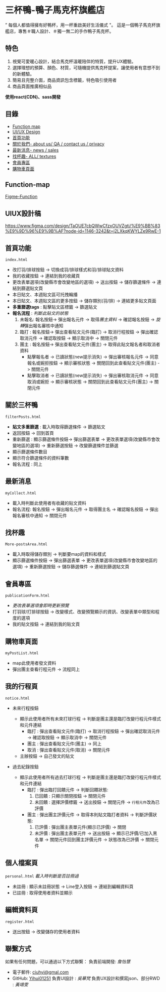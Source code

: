# 三杯鴨-鴨子馬克杯旗艦店
” 每個人都值得擁有好鴨杯，用一杯重啟美好生活儀式 "。
這是一個鴨子馬克杯旗艦店，專售＃職人設計、＃獨一無二的手作鴨子馬克杯。

## 特色
1. 視覺可愛暖心設計，結合馬克杯溫暖陪伴的特質，提升UX體驗。
2. 選擇理想的預算、顏色、材質，可隨機提供馬克杯提案，讓使用者有意想不到的新體驗。
3. 簡易且完整介面，商品資訊包含標籤，特色吸引使用者
4. 商品頁面推廣相似品

**使用react(CDN)、sass開發**

## 目錄
- [Function map](#Function-map)
- [UI/UX Design](#UIUX設計稿)
- [首頁功能](#首頁功能)
- [關於我們- about us/ QA / contact us / privacy](#關於三杯鴨)
- [最新消息- news / sales ](#最新消息)
- [找杯趣- ALL/ textures ](#找杯趣)
- [會員專區](#會員專區)
- [購物車頁面](#購物車頁面)


## Function-map
[Figme-Function](https://www.figma.com/proto/TaOUE7cbQWwCfzxOUVZgti/%E9%BB%83%E9%9D%96%E9%9B%AF?page-id=1146%3A377&node-id=1146-753&viewport=354%2C427%2C0.45&t=iH1165ggMcmF2T4N-1&scaling=min-zoom)

## UIUX設計稿
<https://www.figma.com/design/TaOUE7cbQWwCfzxOUVZgti/%E9%BB%83%E9%9D%96%E9%9B%AF?node-id=1146-3242&t=j2LXkqKWYLZe9RwE-1>

## 首頁功能
`index.html`
- 改打羽/排球按鈕 -> 切換成羽/排球樣式和羽/排球貼文資料
- 我的收藏按鈕 -> 連結到我的收藏頁
- 更改表單選項(改變縣市會改變地區的選項) -> 送出按鈕 -> 儲存篩選條件 -> 連結到篩選貼文頁
- 本日貼文、本週貼文區可托拽輪播
- 本日貼文、本週貼文區的更多按鈕 -> 儲存類別(羽/排) -> 連結更多貼文頁面
- **多重篩選tags** : 點擊貼文區標籤 -> 篩選貼文
- **報名流程** : *判斷此貼文的狀態*
  1. 未報名: 報名按鈕-> 彈出報名元件 -> 取得*團主資料* -> 確認報名按鈕 -> *旋轉*彈出報名審核中通知
  2. 臨打  : 報名按鈕-> 彈出查看貼文元件(臨打) -> 取消行程按鈕 -> 彈出確認取消元件 -> 確認取按鈕 -> 顯示取消中 -> 關閉元件
  3. 團主  : 報名按鈕-> 彈出查看貼文元件(團主) -> 取得此貼文報名者和取消者資料
     - 點擊報名者 -> 已讀狀態(new提示消失) -> 彈出審核報名元件  -> 同意報名或婉拒按鈕 -> 顯示審核狀態 -> 關閉回到此查看貼文元件(團主) -> 關閉元件
     - 點擊取消者 -> 已讀狀態(new提示消失) -> 彈出審核取消元件 -> 同意取消或婉拒 -> 顯示審核狀態 -> 關閉回到此查看貼文元件(團主) -> 關閉元件

## 關於三杯鴨
`filterPosts.html`
- **貼文多重篩選** : 載入時取得篩選條件 -> 篩選貼文
- 返回按鈕 -> 回到首頁
- 重新篩選 : 顯示篩選條件按鈕-> 彈出篩選表單 -> 更改表單選項(改變縣市會改變地區的選項) -> 重新篩選按鈕 -> 改變篩選條件並篩選
- 顯示篩選條件數目
- 顯示符合篩選條件的資料筆數
- 報名流程 : 同上

## 最新消息
`myCollect.html`
- 載入時判斷此使用者有收藏的貼文資料
- 報名流程: 報名按鈕 -> 彈出報名元件 -> 取得團主名 -> 確認報名按鈕 -> 彈出報名審核中通知 -> 關閉元件

## 找杯趣
`More-postsArea.html`
- 載入時取得儲存類別 -> 判斷要map的資料和樣式
- 顯示篩選條件按鈕 -> 彈出篩選表單 -> 更改表單選項(改變縣市會改變地區的選項) -> 重新篩選按鈕 -> 儲存篩選條件 -> 連結到篩選貼文頁

## 會員專區
`publicationForm.html`
- *更改表單選項會即時更新預覽*
- 打羽球/打排球按鈕 -> 改變樣式、改變預覽顯示的資訊、改變表單中類型和程度的選項
- 我的貼文按鈕 -> 連結到我的貼文頁

## 購物車頁面
`myPostList.html`
- map此使用者發文資料
- 彈出團主查看行程元件 -> 流程同上

## 我的行程頁
`notice.html`
- 未來行程按鈕
  - 顯示此使用者所有未來打球行程 -> 判斷是團主還是臨打改變行程元件樣式和元件連結
    - 臨打 : 彈出查看貼文元件(臨打) -> 取消行程按鈕 -> 彈出確認取消元件 -> 確認取按鈕 -> 顯示取消中 -> 關閉元件
    - 團主 : 彈出查看貼文元件(團主) -> 同上
    - 取消 : 彈出查看貼文元件(取消) -> 關閉元件
  - 主辦按鈕 -> 自己發文的貼文

- 過去紀錄按鈕
  - 顯示此使用者所有過去打球行程 -> 判斷是團主還是臨打改變行程元件樣式和元件連結
    - 臨打 : 彈出臨打回饋元件 -> 判斷回饋狀態:
      1. 已回饋 : 只顯示關閉按鈕 -> 關閉元件
      2. 未回饋 : 選擇評價標籤 ->  送出按鈕 -> 關閉元件 -> `行程元件`改為已評價
    - 團主 : 彈出團主評價元件 -> 取得本則貼文臨打者資料 -> 判斷評價狀態:
      1. 已評價 : 彈出團主表單元件(顯示已評價) -> 關閉
      2. 未評價 : 彈出團主表單元件 -> 送出按鈕 -> 顯示已評價/已加入黑名單 -> 關閉元件回到團主評價元件 -> 狀態改為已評價 -> 關閉元件

## 個人檔案頁
`personal.html`
*載入時判斷是否註冊過*
- 未註冊 : 顯示未註冊狀態 -> Line登入按鈕 -> 連結到編輯資料頁
- 已註冊 : 取得使用者資料並顯示

## 編輯資料頁
`register.html`
- 送出按鈕 -> 改變儲存的使用者資料

## 聯繫方式
如果有任何問題，可以通過以下方式聯繫：
負責前端開發: *詹怡慧*
- 電子郵件: ciuhyi@gmal.com
- GitHub: [Yihui01251](https://github.com/Yihui01251)
負責UI設計 : *吳華梵*
負責UX設計和撰寫json、部分RWD : *黃靖雯*
